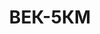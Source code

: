 ---
lang: ua
layout: featured
title: ВЕК-5КМ
max_weight: 5
icon: /assets/img/products/5КМ10К.png
description: "Діапазон: 40кг... 5т</br>Висота цифри індикатора: 45мм</br>Ціна розподілу: 2кг</br>Маса вагів: 13кг</br>Довжина вагів: 540мм</br>Ціна*: 14290грн"
---